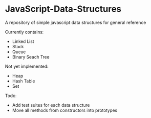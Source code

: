 JavaScript-Data-Structures
==========================

A repository of simple javascript data structures for general reference

Currently contains:
* Linked List
* Stack
* Queue
* Binary Seach Tree

Not yet implemented: 
* Heap 
* Hash Table
* Set

Todo:
* Add test suites for each data structure
* Move all methods from constructors into prototypes
